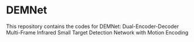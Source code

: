 # DEMNet
This repository contains the codes for DEMNet: Dual-Encoder-Decoder Multi-Frame Infrared Small Target Detection Network with Motion Encoding
